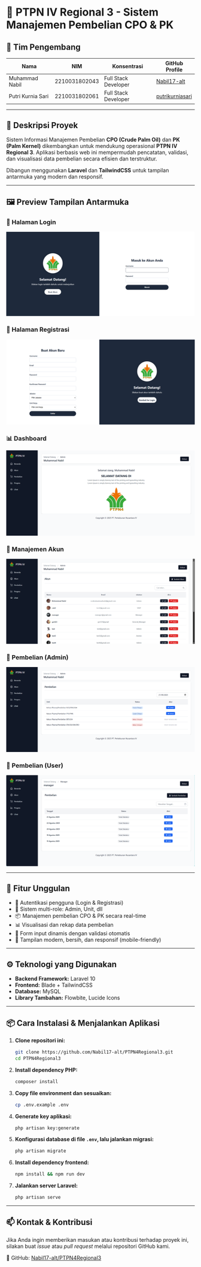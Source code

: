 # 🌾 PTPN IV Regional 3 - Sistem Manajemen Pembelian CPO & PK

## 👥 Tim Pengembang

| Nama               | NIM             | Konsentrasi          | GitHub Profile |
|--------------------|-----------------|-----------------------|----------------|
| Muhammad Nabil     | 2210031802043   | Full Stack Developer  | [Nabil17-alt](https://github.com/Nabil17-alt) |
| Putri Kurnia Sari  | 2210031802061   | Full Stack Developer  | [putrikurniasari](https://github.com/putrikurniasari) |

---

## 📝 Deskripsi Proyek

Sistem Informasi Manajemen Pembelian **CPO (Crude Palm Oil)** dan **PK (Palm Kernel)** dikembangkan untuk mendukung operasional **PTPN IV Regional 3**. Aplikasi berbasis web ini mempermudah pencatatan, validasi, dan visualisasi data pembelian secara efisien dan terstruktur.

Dibangun menggunakan **Laravel** dan **TailwindCSS** untuk tampilan antarmuka yang modern dan responsif.

---

## 🖼️ Preview Tampilan Antarmuka

### 🔐 Halaman Login  
![Login](public/images/login.png)

### 📝 Halaman Registrasi  
![Register](public/images/layout_register.png)

### 📊 Dashboard  
![Dashboard](public/images/layout_dashboard.png)

### 👤 Manajemen Akun  
![Akun](public/images/layout_akun.png)

### 🛒 Pembelian (Admin)  
![Pembelian Admin](public/images/layout_pembelianadmin.png)

### 🛒 Pembelian (User)  
![Pembelian User](public/images/layout_pembelianuser.png)

---

## 🚀 Fitur Unggulan

- 🔐 Autentikasi pengguna (Login & Registrasi)
- 👥 Sistem multi-role: Admin, Unit, dll
- 📦 Manajemen pembelian CPO & PK secara real-time
- 📊 Visualisasi dan rekap data pembelian
- 🧾 Form input dinamis dengan validasi otomatis
- 📱 Tampilan modern, bersih, dan responsif (mobile-friendly)

---

## ⚙️ Teknologi yang Digunakan

- **Backend Framework:** Laravel 10  
- **Frontend:** Blade + TailwindCSS  
- **Database:** MySQL  
- **Library Tambahan:** Flowbite, Lucide Icons

---

## 📦 Cara Instalasi & Menjalankan Aplikasi

1. **Clone repositori ini:**
   ```bash
   git clone https://github.com/Nabil17-alt/PTPN4Regional3.git
   cd PTPN4Regional3
   ```

2. **Install dependency PHP:**
   ```bash
   composer install
   ```

3. **Copy file environment dan sesuaikan:**
   ```bash
   cp .env.example .env
   ```

4. **Generate key aplikasi:**
   ```bash
   php artisan key:generate
   ```

5. **Konfigurasi database di file `.env`, lalu jalankan migrasi:**
   ```bash
   php artisan migrate
   ```

6. **Install dependency frontend:**
   ```bash
   npm install && npm run dev
   ```

7. **Jalankan server Laravel:**
   ```bash
   php artisan serve
   ```

---

## 📫 Kontak & Kontribusi

Jika Anda ingin memberikan masukan atau kontribusi terhadap proyek ini, silakan buat _issue_ atau _pull request_ melalui repositori GitHub kami.

📌 GitHub: [Nabil17-alt/PTPN4Regional3](https://github.com/Nabil17-alt/PTPN4Regional3)